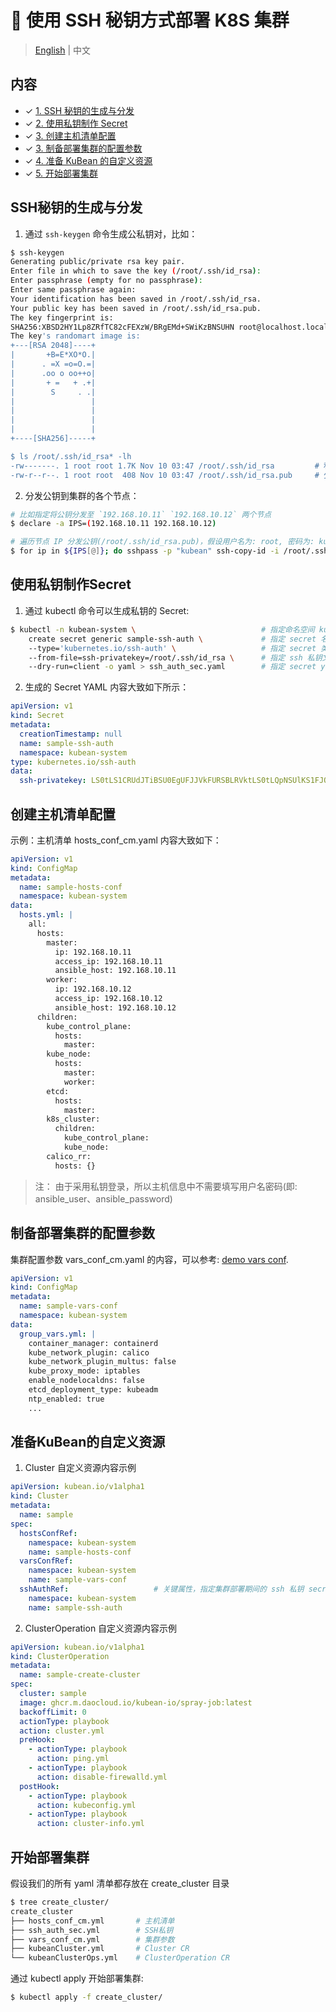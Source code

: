 # :key: 使用 SSH 秘钥方式部署 K8S 集群

> [English](../en/sshkey_deploy_cluster.md) | 中文
## 内容

* ✓ [1. SSH 秘钥的生成与分发](#SSH秘钥的生成与分发)
* ✓ [2. 使用私钥制作 Secret](#使用私钥制作Secret)
* ✓ [3. 创建主机清单配置](#创建主机清单配置)
* ✓ [3. 制备部署集群的配置参数](#制备部署集群的配置参数)
* ✓ [4. 准备 KuBean 的自定义资源](#准备KuBean的自定义资源)
* ✓ [5. 开始部署集群](#开始部署集群)

## SSH秘钥的生成与分发

1. 通过 `ssh-keygen` 命令生成公私钥对，比如：
``` bash
$ ssh-keygen
Generating public/private rsa key pair.
Enter file in which to save the key (/root/.ssh/id_rsa):
Enter passphrase (empty for no passphrase):
Enter same passphrase again:
Your identification has been saved in /root/.ssh/id_rsa.
Your public key has been saved in /root/.ssh/id_rsa.pub.
The key fingerprint is:
SHA256:XBSD2HY1Lp8ZRfTC82cFEXzW/BRgEMd+SWiKzBNSUHN root@localhost.localdomain
The key's randomart image is:
+---[RSA 2048]----+
|       +B=E*XO*O.|
|      . =X =o=O.=|
|      .oo o oo++o|
|       + =   + .+|
|        S     . .|
|                 |
|                 |
|                 |
|                 |
+----[SHA256]-----+

$ ls /root/.ssh/id_rsa* -lh
-rw-------. 1 root root 1.7K Nov 10 03:47 /root/.ssh/id_rsa         # 私钥
-rw-r--r--. 1 root root  408 Nov 10 03:47 /root/.ssh/id_rsa.pub     # 公钥
```

2. 分发公钥到集群的各个节点：
``` bash
# 比如指定将公钥分发至 `192.168.10.11` `192.168.10.12` 两个节点
$ declare -a IPS=(192.168.10.11 192.168.10.12)

# 遍历节点 IP 分发公钥(/root/.ssh/id_rsa.pub)，假设用户名为: root, 密码为: kubean
$ for ip in ${IPS[@]}; do sshpass -p "kubean" ssh-copy-id -i /root/.ssh/id_rsa.pub -o StrictHostKeyChecking=no root@$ip; done
```

## 使用私钥制作Secret

1. 通过 kubectl 命令可以生成私钥的 Secret:
``` bash
$ kubectl -n kubean-system \                            # 指定命名空间 kubean-system
    create secret generic sample-ssh-auth \             # 指定 secret 名称为 sample-ssh-auth
    --type='kubernetes.io/ssh-auth' \                   # 指定 secret 类型为 kubernetes.io/ssh-auth
    --from-file=ssh-privatekey=/root/.ssh/id_rsa \      # 指定 ssh 私钥文件路径
    --dry-run=client -o yaml > ssh_auth_sec.yaml        # 指定 secret yaml 文件生成路径
```

2. 生成的 Secret YAML 内容大致如下所示：
``` yaml
apiVersion: v1
kind: Secret
metadata:
  creationTimestamp: null
  name: sample-ssh-auth
  namespace: kubean-system
type: kubernetes.io/ssh-auth
data:
  ssh-privatekey: LS0tLS1CRUdJTiBSU0EgUFJJVkFURSBLRVktLS0tLQpNSUlKS1FJQkFBS0NBZ0VBdWVDbC8rSng1b0RT...
```

## 创建主机清单配置

示例：主机清单 hosts_conf_cm.yaml 内容大致如下：
``` yaml
apiVersion: v1
kind: ConfigMap
metadata:
  name: sample-hosts-conf
  namespace: kubean-system
data:
  hosts.yml: |
    all:
      hosts:
        master:
          ip: 192.168.10.11
          access_ip: 192.168.10.11
          ansible_host: 192.168.10.11
        worker:
          ip: 192.168.10.12
          access_ip: 192.168.10.12
          ansible_host: 192.168.10.12
      children:
        kube_control_plane:
          hosts:
            master:
        kube_node:
          hosts:
            master:
            worker:
        etcd:
          hosts:
            master:
        k8s_cluster:
          children:
            kube_control_plane:
            kube_node:
        calico_rr:
          hosts: {}
```

> 注： 由于采用私钥登录，所以主机信息中不需要填写用户名密码(即: ansible_user、ansible_password)

## 制备部署集群的配置参数

集群配置参数 vars_conf_cm.yaml 的内容，可以参考: [demo vars conf](../../artifacts/demo/vars-conf-cm.yml).
``` yaml
apiVersion: v1
kind: ConfigMap
metadata:
  name: sample-vars-conf
  namespace: kubean-system
data:
  group_vars.yml: |
    container_manager: containerd
    kube_network_plugin: calico
    kube_network_plugin_multus: false
    kube_proxy_mode: iptables
    enable_nodelocaldns: false
    etcd_deployment_type: kubeadm
    ntp_enabled: true
    ...
```

## 准备KuBean的自定义资源

1. Cluster 自定义资源内容示例
``` yaml
apiVersion: kubean.io/v1alpha1
kind: Cluster
metadata:
  name: sample
spec:
  hostsConfRef:
    namespace: kubean-system
    name: sample-hosts-conf
  varsConfRef:
    namespace: kubean-system
    name: sample-vars-conf
  sshAuthRef:                   # 关键属性，指定集群部署期间的 ssh 私钥 secret
    namespace: kubean-system
    name: sample-ssh-auth
```

2. ClusterOperation 自定义资源内容示例
``` yaml
apiVersion: kubean.io/v1alpha1
kind: ClusterOperation
metadata:
  name: sample-create-cluster
spec:
  cluster: sample
  image: ghcr.m.daocloud.io/kubean-io/spray-job:latest
  backoffLimit: 0
  actionType: playbook
  action: cluster.yml
  preHook:
    - actionType: playbook
      action: ping.yml
    - actionType: playbook
      action: disable-firewalld.yml
  postHook:
    - actionType: playbook
      action: kubeconfig.yml
    - actionType: playbook
      action: cluster-info.yml
```

## 开始部署集群

假设我们的所有 yaml 清单都存放在 create_cluster 目录
``` bash
$ tree create_cluster/
create_cluster
├── hosts_conf_cm.yml       # 主机清单
├── ssh_auth_sec.yml        # SSH私钥
├── vars_conf_cm.yml        # 集群参数
├── kubeanCluster.yml       # Cluster CR
└── kubeanClusterOps.yml    # ClusterOperation CR
```

通过 kubectl apply 开始部署集群:
``` bash
$ kubectl apply -f create_cluster/
```
